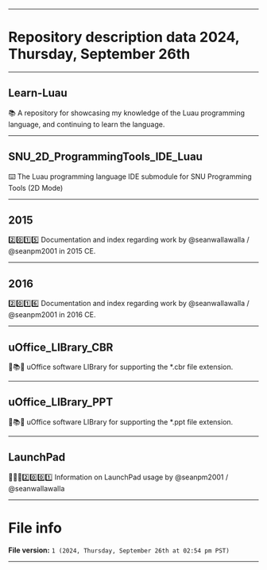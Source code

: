 
***

# Repository description data 2024, Thursday, September 26th

---

## Learn-Luau

📚️ A repository for showcasing my knowledge of the Luau programming language, and continuing to learn the language. 

---

## SNU_2D_ProgrammingTools_IDE_Luau

⌨️ The Luau programming language IDE submodule for SNU Programming Tools (2D Mode)

---

## 2015

2️⃣️0️⃣️1️⃣️5️⃣️ Documentation and index regarding work by @seanwallawalla / @seanpm2001 in 2015 CE.

---

## 2016

2️⃣️0️⃣️1️⃣️6️⃣️ Documentation and index regarding work by @seanwallawalla / @seanpm2001 in 2016 CE.

---

## uOffice_LIBrary_CBR

📙️📚️💾️ uOffice software LIBrary for supporting the *.cbr file extension.

---

## uOffice_LIBrary_PPT

📙️📚️💾️ uOffice software LIBrary for supporting the *.ppt file extension.

---

## LaunchPad

💾️🚀️🌐️2️⃣️0️⃣️0️⃣️1️⃣️ Information on LaunchPad usage by @seanpm2001 / @seanwallawalla

***

# File info

**File version:** `1 (2024, Thursday, September 26th at 02:54 pm PST)`

***

